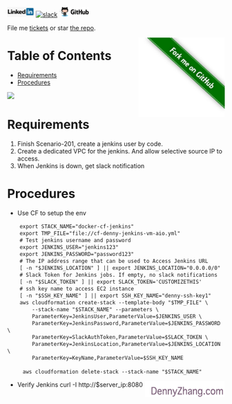 [![LinkedIn](https://raw.githubusercontent.com/USDevOps/mywechat-slack-group/master/images/linkedin.png)](https://www.linkedin.com/in/dennyzhang001) <a href="https://www.dennyzhang.com/slack" target="_blank" rel="nofollow"><img src="http://slack.dennyzhang.com/badge.svg" alt="slack"/></a> [![Github](https://raw.githubusercontent.com/USDevOps/mywechat-slack-group/master/images/github.png)](https://github.com/DennyZhang)

File me [tickets](https://github.com/DennyZhang/chef-study/issues) or star [the repo](https://github.com/DennyZhang/chef-study).

<a href="https://github.com/DennyZhang?tab=followers"><img align="right" width="200" height="183" src="https://raw.githubusercontent.com/USDevOps/mywechat-slack-group/master/images/fork_github.png" /></a>

Table of Contents
=================

   * [Requirements](#requirements)
   * [Procedures](#procedures)

<a href="https://www.dennyzhang.com"><img src="https://raw.githubusercontent.com/DennyZhang/aws-jenkins-study/master/images/jenkins_vm_aio.png"/> </a>

# Requirements
1. Finish Scenario-201, create a jenkins user by code.
2. Create a dedicated VPC for the jenkins. And allow selective source IP to access.
3. When Jenkins is down, get slack notification

# Procedures
- Use CF to setup the env
```
    export STACK_NAME="docker-cf-jenkins"
    export TMP_FILE="file://cf-denny-jenkins-vm-aio.yml"
    # Test jenkins username and password
    export JENKINS_USER="jenkins123"
    export JENKINS_PASSWORD="password123"
    # The IP address range that can be used to Access Jenkins URL
    [ -n "$JENKINS_LOCATION" ] || export JENKINS_LOCATION="0.0.0.0/0"
    # Slack Token for Jenkins jobs. If empty, no slack notifications
    [ -n "$SLACK_TOKEN" ] || export SLACK_TOKEN='CUSTOMIZETHIS'
    # ssh key name to access EC2 instance
    [ -n "$SSH_KEY_NAME" ] || export SSH_KEY_NAME="denny-ssh-key1"
    aws cloudformation create-stack --template-body "$TMP_FILE" \
        --stack-name "$STACK_NAME" --parameters \
        ParameterKey=JenkinsUser,ParameterValue=$JENKINS_USER \
        ParameterKey=JenkinsPassword,ParameterValue=$JENKINS_PASSWORD \
        ParameterKey=SlackAuthToken,ParameterValue=$SLACK_TOKEN \
        ParameterKey=JenkinsLocation,ParameterValue=$JENKINS_LOCATION \
        ParameterKey=KeyName,ParameterValue=$SSH_KEY_NAME

     aws cloudformation delete-stack --stack-name "$STACK_NAME"
```
<a href="https://www.dennyzhang.com"><img align="right" width="185" height="37" src="https://raw.githubusercontent.com/USDevOps/mywechat-slack-group/master/images/dns_small.png"></a>

- Verify Jenkins
curl -I http://$server_ip:8080
